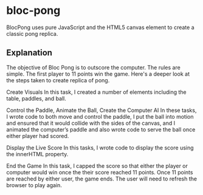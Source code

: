 # bloc-pong
BlocPong uses pure JavaScript and the HTML5 canvas element to create a classic pong replica.

## Explanation
The objective of Bloc Pong is to outscore the computer. The rules are simple. The first player to 11 points win the game. Here's a deeper look at the steps taken to create replica of pong.

Create Visuals In this task, I created a number of elements including the table, paddles, and ball.

Control the Paddle, Animate the Ball, Create the Computer AI In these tasks, I wrote code to both move and control the paddle, I put the ball into motion and ensured that it would collide with the sides of the canvas, and I animated the computer’s paddle and also wrote code to serve the ball once either player had scored.

Display the Live Score In this tasks, I wrote code to display the score using the innerHTML property.

End the Game In this task, I capped the score so that either the player or computer would win once the their score reached 11 points. Once 11 points are reached by either user, the game ends. The user will need to refresh the browser to play again.
